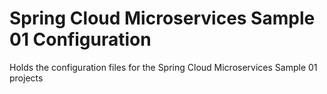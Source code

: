 # Spring Cloud Microservices Sample 01 Configuration

Holds the configuration files for the Spring Cloud Microservices Sample 01 projects
